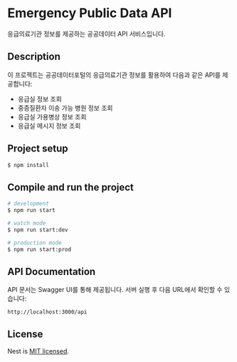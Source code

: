 # Emergency Public Data API

응급의료기관 정보를 제공하는 공공데이터 API 서비스입니다.

## Description

이 프로젝트는 공공데이터포털의 응급의료기관 정보를 활용하여 다음과 같은 API를 제공합니다:

- 응급실 정보 조회
- 중증질환자 이송 가능 병원 정보 조회
- 응급실 가용병상 정보 조회
- 응급실 메시지 정보 조회

## Project setup

```bash
$ npm install
```

## Compile and run the project

```bash
# development
$ npm run start

# watch mode
$ npm run start:dev

# production mode
$ npm run start:prod
```

## API Documentation

API 문서는 Swagger UI를 통해 제공됩니다. 서버 실행 후 다음 URL에서 확인할 수 있습니다:

```
http://localhost:3000/api
```

## License

Nest is [MIT licensed](https://github.com/nestjs/nest/blob/master/LICENSE).
